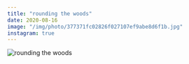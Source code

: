 ```yaml
---
title: "rounding the woods"
date: 2020-08-16
image: "/img/photo/377371fc02826f027107ef9abe8d6f1b.jpg"
instagram: true
---
```


![rounding the woods](/img/photo/377371fc02826f027107ef9abe8d6f1b.jpg)
